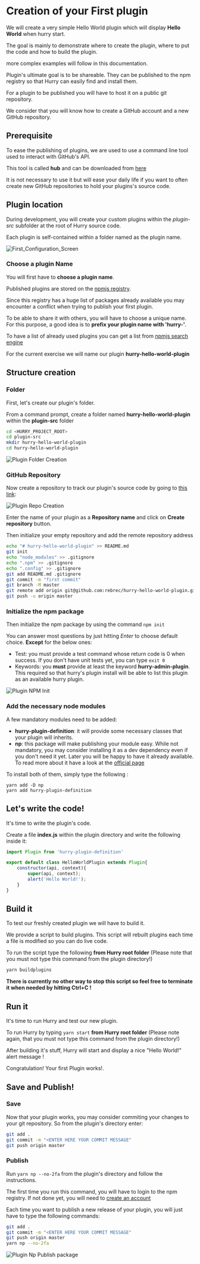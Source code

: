 # Creation of your First plugin

We will create a very simple Hello World plugin which will display **Hello World** when hurry start.

The goal is mainly to demonstrate where to create the plugin, where to put the code and how to build the plugin.

more complex examples will follow in this documentation.

Plugin's ultimate goal is to be shareable. They can be published to the npm registry so that Hurry can easily
find and install them.

For a plugin to be published you will have to host it on a public git repository.

We consider that you will know how to create a GitHub account and a new GitHub repository.

## Prerequisite

To ease the publishing of plugins, we are used to use a command line tool used to interact with GitHub's API.

This tool is called **hub** and can be downloaded from [here](https://github.com/github/hub)

It is not necessary to use it but will ease your daily life if you want to often create new GitHub repositories
to hold your plugins's source code.

## Plugin location

During development, you will create your custom plugins within the *plugin-src* subfolder at the root of Hurry source code.

Each plugin is self-contained within a folder named as the plugin name.

![First_Configuration_Screen](hurry_plugin-src-location.png)

### Choose a plugin Name

You will first have to **choose a plugin name**. 

Published plugins are stored on the [npmjs registry](https://www.npmjs.com/search?q=keywords%3Ahurry-admin-plugin).

Since this registry has a huge list of packages already available you may encounter a conflict when trying to publish your first plugin.

To be able to share it with others, you will have to choose a unique name.
For this purpose, a good idea is to **prefix your plugin name with 'hurry-'**.

To have a list of already used plugins you can get a list from [npmjs search engine](https://www.npmjs.com/search?q=keywords%3Ahurry-admin-plugin)

For the current exercise we will name our plugin **hurry-hello-world-plugin**

## Structure creation

### Folder

First, let's create our plugin's folder.

From a command prompt, create a folder named **hurry-hello-world-plugin** within the **plugin-src** folder

```bash
cd <HURRY_PROJECT_ROOT>
cd plugin-src
mkdir hurry-hello-world-plugin
cd hurry-hello-world-plugin
```

![Plugin Folder Creation](hurry_plugin-folder-creation.png)

### GitHub Repository

Now create a repository to track our plugin's source code by going to [this link](https://github.com/new):

![Plugin Repo Creation](hurry_plugin-repo-creation.png)

Enter the name of your plugin as a **Repository name** and click on **Create repository** button.

Then initialize your empty repository and add the remote repository address 

```bash
echo "# hurry-hello-world-plugin" >> README.md
git init
echo "node_modules" >> .gitignore
echo ".npm" >> .gitignore
echo ".config" >> .gitignore
git add README.md .gitignore
git commit -m "first commit"
git branch -M master
git remote add origin git@github.com:rebrec/hurry-hello-world-plugin.git
git push -u origin master
```

### Initialize the npm package

Then initialize the npm package by using the command `npm init`

You can answer most questions by just hitting *Enter* to choose default choice. **Except** for the below ones:

- Test: you must provide a test command whose return code is 0 when success. If you don't have unit tests yet, you can type `exit 0`
- Keywords: you **must** provide at least the keyword **hurry-admin-plugin**. This required so that hurry's plugin install will be able to list this plugin as an available hurry plugin.

![Plugin NPM Init](hurry_plugin-npm-init.png)

### Add the necessary node modules

A few mandatory modules need to be added:

- **hurry-plugin-definition**: it will provide some necessary classes that your plugin will inherits.
- **np**: this package will make publishing your module easy. While not mandatory, you may consider installing it as a dev dependency even if you don't need it yet. Later you will be happy to have it already available. To read more about it have a look at the [official page](https://github.com/sindresorhus/np)

To install both of them, simply type the following :

```
yarn add -D np
yarn add hurry-plugin-definition
```

## Let's write the code!

It's time to write the plugin's code.

Create a file **index.js** within the plugin directory and write the following inside it:

```js
import Plugin from 'hurry-plugin-definition'

export default class HelloWorldPlugin extends Plugin{
    constructor(api, context){
        super(api, context);
        alert('Hello World!');
    }
} 
```

## Build it
To test our freshly created plugin we will have to build it.

We provide a script to build plugins. This script will rebuilt plugins each time a file is modified so you can do live code.

To run the script type the following **from Hurry root folder** (Please note that you must not type this command from the plugin directory!)

```bash
yarn buildplugins
```

**There is currently no other way to stop this script so feel free to terminate it when needed by hitting Ctrl+C !**

## Run it

It's time to run Hurry and test our new plugin.

To run Hurry by typing `yarn start` **from Hurry root folder** (Please note again, that you must not type this command from the plugin directory!)

After building it's stuff, Hurry will start and display a nice "Hello World!" alert message !

Congratulation! Your first Plugin works!.

## Save and Publish!

### Save

Now that your plugin works, you may consider commiting your changes to your git repository. So from the plugin's directory enter:

```bash
git add .
git commit -m "<ENTER HERE YOUR COMMIT MESSAGE"
git push origin master
```

### Publish

Run `yarn np --no-2fa` from the plugin's directory and follow the instructions.

The first time you run this command, you will have to login to the npm registry. If not done yet, you will need to [create an account](https://www.npmjs.com/signup)

Each time you want to publish a new release of your plugin, you will just have to type the following commands:

```bash
git add .
git commit -m "<ENTER HERE YOUR COMMIT MESSAGE"
git push origin master
yarn np --no-2fa
```


![Plugin Np Publish package](hurry_plugin-np-publish-package.png)

